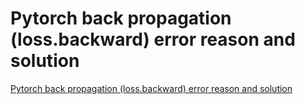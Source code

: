 # Pytorch back propagation (loss.backward) error reason and solution
[Pytorch back propagation (loss.backward) error reason and solution](https://aiwithcloud.com/2022/09/15/pytorch_back_propagation_loss-backward_error_reason_and_solution/)